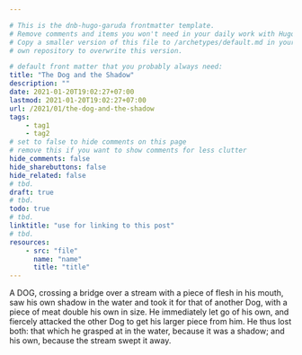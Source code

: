 ```yaml
---

# This is the dnb-hugo-garuda frontmatter template. 
# Remove comments and items you won't need in your daily work with Hugo.
# Copy a smaller version of this file to /archetypes/default.md in your
# own repository to overwrite this version.

# default front matter that you probably always need:
title: "The Dog and the Shadow"
description: ""
date: 2021-01-20T19:02:27+07:00
lastmod: 2021-01-20T19:02:27+07:00
url: /2021/01/the-dog-and-the-shadow
tags:
    - tag1
    - tag2
# set to false to hide comments on this page
# remove this if you want to show comments for less clutter
hide_comments: false
hide_sharebuttons: false
hide_related: false
# tbd.
draft: true
# tbd.
todo: true
# tbd.
linktitle: "use for linking to this post"
# tbd.
resources:
    - src: "file"
      name: "name"
      title: "title"
---
```

A DOG, crossing a bridge over a stream with a piece of flesh in his mouth, saw his own shadow in the water and took it for that of another Dog, with a piece of meat double his own in size. He immediately let go of his own, and fiercely attacked the other Dog to get his larger piece from him. He thus lost both: that which he grasped at in the water, because it was a shadow; and his own, because the stream swept it away.
